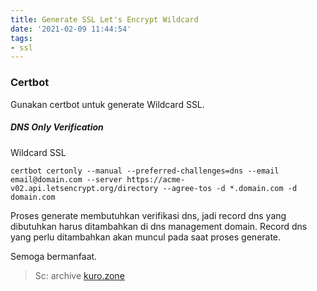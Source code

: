 ```yaml
---
title: Generate SSL Let's Encrypt Wildcard
date: '2021-02-09 11:44:54'
tags:
- ssl
---
```


### Certbot

Gunakan certbot untuk generate Wildcard SSL.

##### DNS Only Verification

Wildcard SSL

```
certbot certonly --manual --preferred-challenges=dns --email email@domain.com --server https://acme-v02.api.letsencrypt.org/directory --agree-tos -d *.domain.com -d domain.com
```

Proses generate membutuhkan verifikasi dns, jadi record dns yang dibutuhkan harus ditambahkan di dns management domain. Record dns yang perlu ditambahkan akan muncul pada saat proses generate.

Semoga bermanfaat.


> Sc: archive [kuro.zone](http://kuro.zone)
